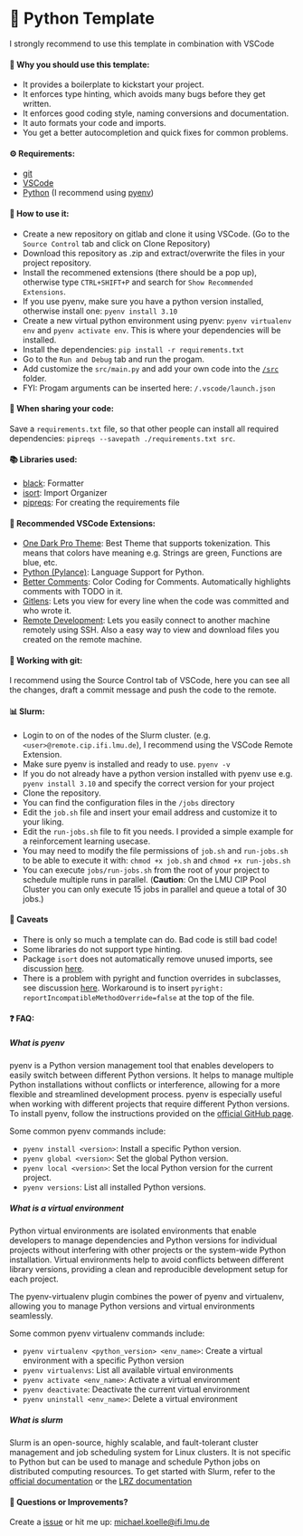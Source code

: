 # 🐍 Python Template

I strongly recommend to use this template in combination with VSCode

#### 🤔 Why you should use this template:

- It provides a boilerplate to kickstart your project.
- It enforces type hinting, which avoids many bugs before they get written.
- It enforces good coding style, naming conversions and documentation.
- It auto formats your code and imports.
- You get a better autocompletion and quick fixes for common problems.

#### ⚙️ Requirements:

- [git](https://git-scm.com/)
- [VSCode](https://code.visualstudio.com/)
- [Python](https://www.python.org/) (I recommend using [pyenv](https://github.com/pyenv/pyenv))

#### 🚀 How to use it:

- Create a new repository on gitlab and clone it using VSCode. (Go to the `Source Control` tab and click on Clone Repository)
- Download this repository as .zip and extract/overwrite the files in your project repository.
- Install the recommened extensions (there should be a pop up), otherwise type `CTRL+SHIFT+P` and search for `Show Recommended Extensions`.
- If you use pyenv, make sure you have a python version installed, otherwise install one: `pyenv install 3.10`
- Create a new virtual python environment using pyenv: `pyenv virtualenv env` and `pyenv activate env`. This is where your dependencies will be installed.
- Install the dependencies: `pip install -r requirements.txt`
- Go to the `Run and Debug` tab and run the progam.
- Add customize the `src/main.py` and add your own code into the [`/src`]() folder.
- FYI: Progam arguments can be inserted here: `/.vscode/launch.json`

#### 🤝 When sharing your code:

Save a `requirements.txt` file, so that other people can install all required dependencies: `pipreqs --savepath ./requirements.txt src`.

#### 📚 Libraries used:

- [black](https://github.com/psf/black): Formatter
- [isort](https://pycqa.github.io/isort/): Import Organizer
- [pipreqs](https://pypi.org/project/pipreqs/): For creating the requirements file

#### 🧰 Recommended VSCode Extensions:

- [One Dark Pro Theme](https://marketplace.visualstudio.com/items?itemName=zhuangtongfa.Material-theme): Best Theme that supports tokenization. This means that colors have meaning e.g. Strings are green, Functions are blue, etc.
- [Python (Pylance)](https://marketplace.visualstudio.com/items?itemName=ms-python.python): Language Support for Python.
- [Better Comments](https://marketplace.visualstudio.com/items?itemName=aaron-bond.better-comments): Color Coding for Comments. Automatically highlights comments with TODO in it.
- [Gitlens](https://marketplace.visualstudio.com/items?itemName=eamodio.gitlens): Lets you view for every line when the code was committed and who wrote it.
- [Remote Development](https://marketplace.visualstudio.com/items?itemName=ms-vscode-remote.vscode-remote-extensionpack): Lets you easily connect to another machine remotely using SSH. Also a easy way to view and download files you created on the remote machine.

#### 💾 Working with git:

I recommend using the Source Control tab of VSCode, here you can see all the changes, draft a commit message and push the code to the remote.

#### 📊 Slurm:

- Login to on of the nodes of the Slurm cluster. (e.g. `<user>@remote.cip.ifi.lmu.de`), I recommend using the VSCode Remote Extension.
- Make sure pyenv is installed and ready to use. `pyenv -v`
- If you do not already have a python version installed with pyenv use e.g. `pyenv install 3.10` and specify the correct version for your project
- Clone the repository.
- You can find the configuration files in the `/jobs` directory
- Edit the `job.sh` file and insert your email address and customize it to your liking.
- Edit the `run-jobs.sh` file to fit you needs. I provided a simple example for a reinforcement learning usecase.
- You may need to modify the file permissions of `job.sh` and `run-jobs.sh` to be able to execute it with: `chmod +x job.sh` and `chmod +x run-jobs.sh`
- You can execute `jobs/run-jobs.sh` from the root of your project to schedule multiple runs in parallel. (**Caution**: On the LMU CIP Pool Cluster you can only execute 15 jobs in parallel and queue a total of 30 jobs.)

#### 🚧 Caveats

- There is only so much a template can do. Bad code is still bad code!
- Some libraries do not support type hinting.
- Package `isort` does not automatically remove unused imports, see discussion [here](https://github.com/PyCQA/isort/issues/1105).
- There is a problem with pyright and function overrides in subclasses, see discussion [here](https://github.com/microsoft/pyright/issues/1787). Workaround is to insert `pyright: reportIncompatibleMethodOverride=false` at the top of the file.

#### ❓ FAQ:

##### What is pyenv

pyenv is a Python version management tool that enables developers to easily switch between different Python versions. It helps to manage multiple Python installations without conflicts or interference, allowing for a more flexible and streamlined development process. pyenv is especially useful when working with different projects that require different Python versions. To install pyenv, follow the instructions provided on the [official GitHub page](https://github.com/pyenv/pyenv).

Some common pyenv commands include:

- `pyenv install <version>`: Install a specific Python version.
- `pyenv global <version>`: Set the global Python version.
- `pyenv local <version>`: Set the local Python version for the current project.
- `pyenv versions`: List all installed Python versions.

##### What is a virtual environment

Python virtual environments are isolated environments that enable developers to manage dependencies and Python versions for individual projects without interfering with other projects or the system-wide Python installation. Virtual environments help to avoid conflicts between different library versions, providing a clean and reproducible development setup for each project.

The pyenv-virtualenv plugin combines the power of pyenv and virtualenv, allowing you to manage Python versions and virtual environments seamlessly.

Some common pyenv virtualenv commands include:

- `pyenv virtualenv <python_version> <env_name>`: Create a virtual environment with a specific Python version
- `pyenv virtualenvs`: List all available virtual environments
- `pyenv activate <env_name>`: Activate a virtual environment
- `pyenv deactivate`: Deactivate the current virtual environment
- `pyenv uninstall <env_name>`: Delete a virtual environment

##### What is slurm

Slurm is an open-source, highly scalable, and fault-tolerant cluster management and job scheduling system for Linux clusters. It is not specific to Python but can be used to manage and schedule Python jobs on distributed computing resources. To get started with Slurm, refer to the [official documentation](https://slurm.schedmd.com/documentation.html) or the [LRZ documentation](https://doku.lrz.de/display/PUBLIC/SLURM+Workload+Manager)

#### 💬 Questions or Improvements?

Create a [issue](https://github.com/michaelkoelle/python-template/issues) or hit me up: [michael.koelle@ifi.lmu.de](mailto:michael.koelle@ifi.lmu.de)
